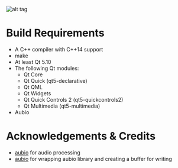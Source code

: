 ![alt tag](https://i.imgur.com/M9HlvZR.png)


# Build Requirements

* A C++ compiler with C++14 support
* make
* At least Qt 5.10
* The following Qt modules:
	- Qt Core 
	- Qt Quick (qt5-declarative)
	- Qt QML
	- Qt Widgets
	- Qt Quick Controls 2 (qt5-quickcontrols2)
	- Qt Multimedia (qt5-multimedia)
* Aubio 

# Acknowledgements & Credits
- [aubio](https://github.com/aubio/aubio) for audio processing
- [aubio](https://github.com/magnus-gross/quickpitch) for wrapping aubio library and creating a buffer for writing
